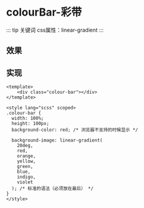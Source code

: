 
<script setup>
import ColourBar from './components/colourBar.vue';
</script>

# colourBar-彩带
::: tip 关键词
css属性：linear-gradient
:::

## 效果
<ColourBar />

## 实现
```vue
<template>
    <div class="colour-bar"></div>
</template>

<style lang="scss" scoped>
.colour-bar {
  width: 100%;
  height: 100px;
  background-color: red; /* 浏览器不支持的时候显示 */

  background-image: linear-gradient(
    20deg,
    red,
    orange,
    yellow,
    green,
    blue,
    indigo,
    violet
  ); /* 标准的语法（必须放在最后） */
}
</style>
````



